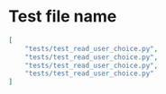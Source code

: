 # Test file name

```json
[
    "tests/test_read_user_choice.py",
    "tests/test_read_user_choice.py",
    "tests/test_read_user_choice.py",
    "tests/test_read_user_choice.py"
]
```

